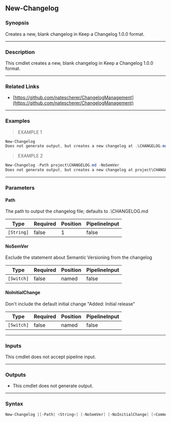 New-Changelog
-------------

### Synopsis
Creates a new, blank changelog in Keep a Changelog 1.0.0 format.

---

### Description

This cmdlet creates a new, blank changelog in Keep a Changelog 1.0.0 format.

---

### Related Links
* [https://github.com/natescherer/ChangelogManagement](https://github.com/natescherer/ChangelogManagement)

---

### Examples
> EXAMPLE 1

```PowerShell
New-Changelog
Does not generate output, but creates a new changelog at .\CHANGELOG.md
```
> EXAMPLE 2

```PowerShell
New-Changelog -Path project\CHANGELOG.md -NoSemVer
Does not generate output, but creates a new changelog at project\CHANGELOG.md while excluding SemVer statement from the header
```

---

### Parameters
#### **Path**
The path to output the changelog file; defaults to .\CHANGELOG.md

|Type      |Required|Position|PipelineInput|
|----------|--------|--------|-------------|
|`[String]`|false   |1       |false        |

#### **NoSemVer**
Exclude the statement about Semantic Versioning from the changelog

|Type      |Required|Position|PipelineInput|
|----------|--------|--------|-------------|
|`[Switch]`|false   |named   |false        |

#### **NoInitialChange**
Don't include the default initial change "Added: Initial release"

|Type      |Required|Position|PipelineInput|
|----------|--------|--------|-------------|
|`[Switch]`|false   |named   |false        |

---

### Inputs
This cmdlet does not accept pipeline input.

---

### Outputs
* This cmdlet does not generate output.

---

### Syntax
```PowerShell
New-Changelog [[-Path] <String>] [-NoSemVer] [-NoInitialChange] [<CommonParameters>]
```
